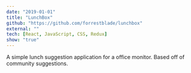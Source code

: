 ```yaml
---
date: "2019-01-01"
title: "LunchBox"
github: "https://github.com/forrestblade/lunchbox"
external: ""
tech: [React, JavaScript, CSS, Redux]
show: "true"
---
```


A simple lunch suggestion application for a office monitor. Based off of community suggestions.